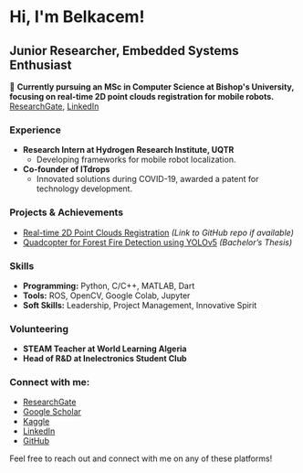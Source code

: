 # Hi, I'm Belkacem!

## Junior Researcher, Embedded Systems Enthusiast

🏫 **Currently pursuing an MSc in Computer Science at Bishop's University, focusing on real-time 2D point clouds registration for mobile robots.** [ResearchGate](https://www.researchgate.net/profile/Belkacem-Bekkour), [LinkedIn](https://www.linkedin.com/in/belkacem-bekkour-253185192/)

### Experience

- **Research Intern at Hydrogen Research Institute, UQTR**
  - Developing frameworks for mobile robot localization.
- **Co-founder of ITdrops**
  - Innovated solutions during COVID-19, awarded a patent for technology development.

### Projects & Achievements

- [Real-time 2D Point Clouds Registration](#) *(Link to GitHub repo if available)*
- [Quadcopter for Forest Fire Detection using YOLOv5](#) *(Bachelor’s Thesis)*

### Skills

- **Programming:** Python, C/C++, MATLAB, Dart
- **Tools:** ROS, OpenCV, Google Colab, Jupyter
- **Soft Skills:** Leadership, Project Management, Innovative Spirit

### Volunteering

- **STEAM Teacher at World Learning Algeria**
- **Head of R&D at Inelectronics Student Club**

### Connect with me:

- [ResearchGate](https://www.researchgate.net/profile/Belkacem-Bekkour)
- [Google Scholar](https://scholar.google.com/citations?user=wbo-pQwAAAAJ&hl=en)
- [Kaggle](https://www.kaggle.com/belkacembekkour)
- [LinkedIn](https://ca.linkedin.com/in/belkacem-bekkour-253185192)
- [GitHub](https://github.com/belkacem-inelecer)

Feel free to reach out and connect with me on any of these platforms!
